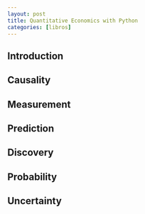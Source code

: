 ```yaml
---
layout: post
title: Quantitative Economics with Python
categories: [libros]
---
```


<!--more-->

## Introduction

## Causality

## Measurement

## Prediction

## Discovery

## Probability

## Uncertainty
